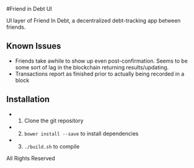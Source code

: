 #Friend in Debt UI

UI layer of Friend In Debt, a decentralized debt-tracking app between friends.

## Known Issues
* Friends take awhile to show up even post-confirmation. Seems to be some sort of lag in the blockchain returning results/updating.
* Transactions report as finished prior to actually being recorded in a block

## Installation
- 1. Clone the git repository
- 2. `bower install --save` to install dependencies
- 3. `./build.sh` to compile

All Rights Reserved
 
